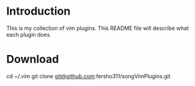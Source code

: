 # Introduction

This is my collection of vim plugins. This README file will describe what each plugin does.

# Download

  cd ~/.vim
  git clone git@github.com:fersho311/songVimPlugins.git


